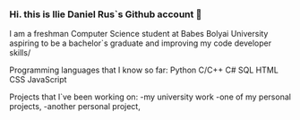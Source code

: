 ### Hi. this is Ilie Daniel Rus`s Github account 👋


I am a freshman Computer Science student at Babes Bolyai University aspiring to be a bachelor`s graduate and improving my code developer skills/

Programming languages that I know so far:
  Python
  C/C++
  C#
  SQL
  HTML
  CSS
  JavaScript

Projects that I`ve been working on:
      -my university work
      -one of my personal projects, 
      -another personal project, 

